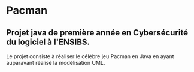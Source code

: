 # Pacman

## Projet java de première année en Cybersécurité du logiciel à l'ENSIBS.
Le projet consiste à réaliser le célèbre jeu Pacman en Java en ayant auparavant réalisé la modélisation UML.

